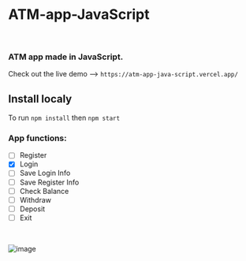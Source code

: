 # ATM-app-JavaScript
<br>

### ATM app made in JavaScript.
Check out the live demo --> `https://atm-app-java-script.vercel.app/`


## Install localy

To run `npm install` then `npm start`

### App functions:
- [ ] Register
- [x] Login
- [ ] Save Login Info
- [ ] Save Register Info
- [ ] Check Balance
- [ ] Withdraw
- [ ] Deposit
- [ ] Exit

<br>


![image](https://github.com/AlenM666/ATM-app-JavaScript/assets/45298508/48a42ee1-8b8e-4ecd-9ceb-a48502dd38b9)
